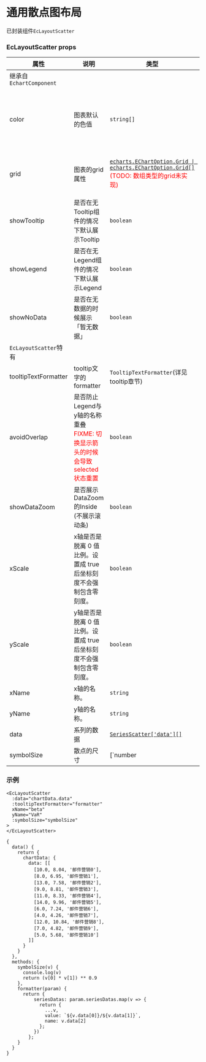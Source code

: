 # 通用散点图布局

已封装组件`EcLayoutScatter`

### EcLayoutScatter props

| 属性   | 说明   | 类型 | 默认值 |
| ------ | ------ | ---- | ------ |
| 继承自`EchartComponent` | 
| color | 图表默认的色值 | `string[]` | `[ '#3987DF', '#F2BB1C', '#3A6081', '#59BE7F', '#7E5DB4', '#64C4E6', '#5657DC', '#E87D2A', '#0A7460', '#E682A0']` |
| grid | 图表的grid属性 | [`echarts.EChartOption.Grid \| echarts.EChartOption.Grid[]`](https://echarts.apache.org/v4/zh/option.html#grid) <br/><span style="color: red">(TODO: 数组类型的grid未实现)</span>| `{ top: 20, left: '12px', right: '12px', bottom: 12, containLabel: true }` |
| showTooltip | 是否在无Tooltip组件的情况下默认展示Tooltip | `boolean` | true |
| showLegend | 是否在无Legend组件的情况下默认展示Legend | `boolean` | false |
| showNoData | 是否在无数据的时候展示「暂无数据」 | `boolean` | true |
| `EcLayoutScatter`特有 | 
| tooltipTextFormatter | tooltip文字的formatter | `TooltipTextFormatter`(详见tooltip章节) | undefined |
| avoidOverlap | 是否防止Legend与y轴的名称重叠 <br/> <span style="color: red">FIXME: 切换显示箭头的时候会导致selected状态重置</span>  | `boolean` | false |
| showDataZoom | 是否展示DataZoom的Inside (不展示滚动条) | `boolean` | true |
| xScale | x轴是否是脱离 0 值比例。设置成 true 后坐标刻度不会强制包含零刻度。 | `boolean` | true | 
| yScale | y轴是否是脱离 0 值比例。设置成 true 后坐标刻度不会强制包含零刻度。 | `boolean` | true | 
| xName | x轴的名称。 | `string` | undefined | 
| yName | y轴的名称。 | `string` | undefined | 
| data | 系列的数据 | [`SeriesScatter['data'][]`](https://echarts.apache.org/v4/zh/option.html#series-scatter.data) | undefined |
| symbolSize | 散点的尺寸 | [`number | number[] | {(value: number | number[], param: Object): number | number[]}`](https://echarts.apache.org/v4/zh/option.html#series-scatter.data) | undefined |


### 示例
```template?{"height":"400"};
<EcLayoutScatter
  :data="chartData.data"
  :tooltipTextFormatter="formatter"
  xName="beta"
  yName="VaR"
  :symbolSize="symbolSize"
>
</EcLayoutScatter>
```
```script
{
  data() {
    return {
      chartData: {
        data: [[
          [10.0, 8.04, '邮件营销0'],
          [8.0, 6.95, '邮件营销1'],
          [13.0, 7.58, '邮件营销2'],
          [9.0, 8.81, '邮件营销3'],
          [11.0, 8.33, '邮件营销4'],
          [14.0, 9.96, '邮件营销5'],
          [6.0, 7.24, '邮件营销6'],
          [4.0, 4.26, '邮件营销7'],
          [12.0, 10.84, '邮件营销8'],
          [7.0, 4.82, '邮件营销9'],
          [5.0, 5.68, '邮件营销10']
        ]]
      }
    }
  },
  methods: {
    symbolSize(v) {
      console.log(v)
      return (v[0] * v[1]) ** 0.9
    },
    formatter(param) {
      return {
          seriesDatas: param.seriesDatas.map(v => {
            return {
              ...v,
              value: `${v.data[0]}/${v.data[1]}`,
              name: v.data[2]
            };
          })
        };
    }
  }
}
```
